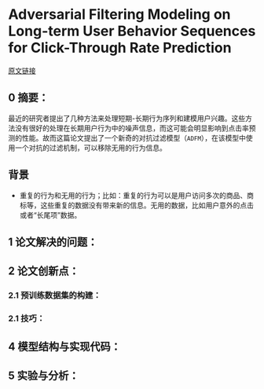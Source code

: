 # Adversarial Filtering Modeling on Long-term User Behavior Sequences for Click-Through Rate Prediction
[原文链接]()
## 0 摘要：
最近的研究者提出了几种方法来处理短期-长期行为序列和建模用户兴趣。这些方法没有很好的处理在长期用户行为中的噪声信息，而这可能会明显影响到点击率预测的性能。故而这篇论文提出了一个新奇的对抗过滤模型（`ADFM`），在该模型中使用一个对抗的过滤机制，可以移除无用的行为信息。

## 背景
-   重复的行为和无用的行为；比如：重复的行为可以是用户访问多次的商品、商标等，这些重复的数据没有带来新的信息。无用的数据，比如用户意外的点击或者“长尾项”数据。

## 1 论文解决的问题：


## 2 论文创新点：


### 2.1 预训练数据集的构建：


### 2.1 技巧：


## 4 模型结构与实现代码：


## 5 实验与分析：

<!--stackedit_data:
eyJoaXN0b3J5IjpbMTk0OTE2Njc4OF19
-->